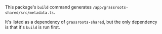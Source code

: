 This package's `build` command generates `/app/grassroots-shared/src/metadata.ts`.

It's listed as a dependency of `grassroots-shared`, but the only dependency is that
it's `build` is run first.
